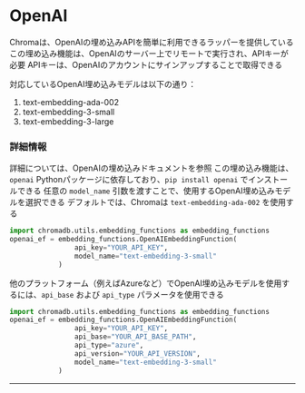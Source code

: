 # OpenAI

Chromaは、OpenAIの埋め込みAPIを簡単に利用できるラッパーを提供している
この埋め込み機能は、OpenAIのサーバー上でリモートで実行され、APIキーが必要
APIキーは、OpenAIのアカウントにサインアップすることで取得できる

対応しているOpenAI埋め込みモデルは以下の通り：

1. text-embedding-ada-002
2. text-embedding-3-small
3. text-embedding-3-large

### 詳細情報

詳細については、OpenAIの埋め込みドキュメントを参照
この埋め込み機能は、`openai` Pythonパッケージに依存しており、`pip install openai` でインストールできる
任意の `model_name` 引数を渡すことで、使用するOpenAI埋め込みモデルを選択できる
デフォルトでは、Chromaは `text-embedding-ada-002` を使用する

```python
import chromadb.utils.embedding_functions as embedding_functions
openai_ef = embedding_functions.OpenAIEmbeddingFunction(
                api_key="YOUR_API_KEY",
                model_name="text-embedding-3-small"
            )
```

他のプラットフォーム（例えばAzureなど）でOpenAI埋め込みモデルを使用するには、`api_base` および `api_type` パラメータを使用できる

```python
import chromadb.utils.embedding_functions as embedding_functions
openai_ef = embedding_functions.OpenAIEmbeddingFunction(
                api_key="YOUR_API_KEY",
                api_base="YOUR_API_BASE_PATH",
                api_type="azure",
                api_version="YOUR_API_VERSION",
                model_name="text-embedding-3-small"
            )
```

---